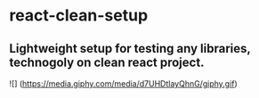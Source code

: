 # react-clean-setup

## Lightweight setup for testing any libraries, technogoly on clean react project. 


![] (https://media.giphy.com/media/d7UHDtlayQhnG/giphy.gif)
